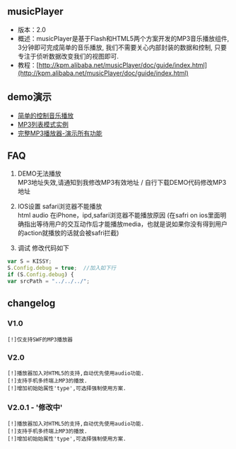 ## musicPlayer

* 版本：2.0
* 概述：musicPlayer是基于Flash和HTML5两个方案开发的MP3音乐播放组件, 3分钟即可完成简单的音乐播放, 我们不需要关心内部封装的数据和控制, 只要专注于侦听数据改变我们的视图即可.
* 教程：[http://kpm.alibaba.net/musicPlayer/doc/guide/index.html](http://kpm.alibaba.net/musicPlayer/doc/guide/index.html)

## demo演示

* [简单的控制音乐播放](http://nb.labs.taobao.net/demo/kpm/musicPlayer/demo1.html?account=hansheng.sl)
* [MP3列表模式实例](http://nb.labs.taobao.net/demo/kpm/musicPlayer/demo2.html?account=hansheng.sl)
* [完整MP3播放器-演示所有功能](http://nb.labs.taobao.net/demo/kpm/musicPlayer/demo3.html?account=hansheng.sl)

## FAQ
1. DEMO无法播放    
MP3地址失效,请通知到我修改MP3有效地址 / 自行下载DEMO代码修改MP3地址

2. IOS设置 safari浏览器不能播放    
html audio 在iPhone，ipd,safari浏览器不能播放原因
(在safri on ios里面明确指出等待用户的交互动作后才能播放media，也就是说如果你没有得到用户的action就播放的话就会被safri拦截)

3. 调试
修改代码如下
```javascript    
var S = KISSY;
S.Config.debug = true;  //加入如下行
if (S.Config.debug) {
var srcPath = "../../../";
```    

## changelog

### V1.0

    [!]仅支持SWF的MP3播放器

### V2.0

    [!]播放器加入对HTML5的支持,自动优先使用audio功能.
    [!]支持手机多终端上MP3的播放.
    [!]增加初始始属性'type',可选择强制使用方案.

### V2.0.1 - '修改中'

    [!]播放器加入对HTML5的支持,自动优先使用audio功能.
    [!]支持手机多终端上MP3的播放.
    [!]增加初始始属性'type',可选择强制使用方案.

